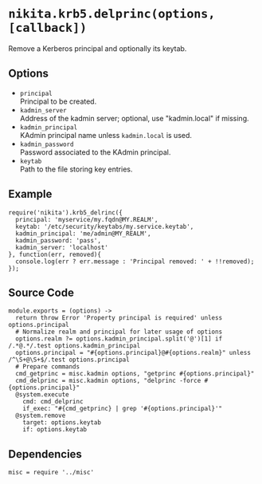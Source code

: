 
# `nikita.krb5.delprinc(options, [callback])`

Remove a Kerberos principal and optionally its keytab.

## Options

* `principal`   
  Principal to be created.   
* `kadmin_server`   
  Address of the kadmin server; optional, use "kadmin.local" if missing.   
* `kadmin_principal`   
  KAdmin principal name unless `kadmin.local` is used.   
* `kadmin_password`   
  Password associated to the KAdmin principal.   
* `keytab`   
  Path to the file storing key entries.   

## Example

```
require('nikita').krb5_delrinc({
  principal: 'myservice/my.fqdn@MY.REALM',
  keytab: '/etc/security/keytabs/my.service.keytab',
  kadmin_principal: 'me/admin@MY_REALM',
  kadmin_password: 'pass',
  kadmin_server: 'localhost'
}, function(err, removed){
  console.log(err ? err.message : 'Principal removed: ' + !!removed);
});
```

## Source Code

    module.exports = (options) ->
      return throw Error 'Property principal is required' unless options.principal
      # Normalize realm and principal for later usage of options
      options.realm ?= options.kadmin_principal.split('@')[1] if /.*@.*/.test options.kadmin_principal
      options.principal = "#{options.principal}@#{options.realm}" unless /^\S+@\S+$/.test options.principal
      # Prepare commands
      cmd_getprinc = misc.kadmin options, "getprinc #{options.principal}"
      cmd_delprinc = misc.kadmin options, "delprinc -force #{options.principal}"
      @system.execute
        cmd: cmd_delprinc
        if_exec: "#{cmd_getprinc} | grep '#{options.principal}'"
      @system.remove
        target: options.keytab
        if: options.keytab

## Dependencies

    misc = require '../misc'
